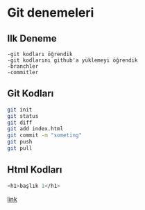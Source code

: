 # Git denemeleri

## Ilk Deneme

    -git kodları öğrendik
    -git kodlarını github'a yüklemeyi öğrendik 
    -branchler 
    -commitler

## Git Kodları

```sh
git init
git status
git diff
git add index.html
git commit -m "someting"
git push
git pull 
```

## Html Kodları

```sh
<h1>başlık 1</h1>
```
[link](htttps://google.com)